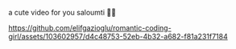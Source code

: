 a cute video for you saloumti  💖✨

https://github.com/elifgazioglu/romantic-coding-girl/assets/103602957/d4c48753-52eb-4b32-a682-f81a231f7184
